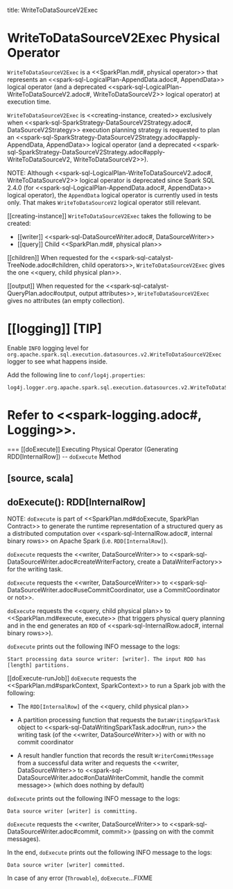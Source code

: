 title: WriteToDataSourceV2Exec

# WriteToDataSourceV2Exec Physical Operator

`WriteToDataSourceV2Exec` is a <<SparkPlan.md#, physical operator>> that represents an <<spark-sql-LogicalPlan-AppendData.adoc#, AppendData>> logical operator (and a deprecated <<spark-sql-LogicalPlan-WriteToDataSourceV2.adoc#, WriteToDataSourceV2>> logical operator) at execution time.

`WriteToDataSourceV2Exec` is <<creating-instance, created>> exclusively when <<spark-sql-SparkStrategy-DataSourceV2Strategy.adoc#, DataSourceV2Strategy>> execution planning strategy is requested to plan an <<spark-sql-SparkStrategy-DataSourceV2Strategy.adoc#apply-AppendData, AppendData>> logical operator (and a deprecated <<spark-sql-SparkStrategy-DataSourceV2Strategy.adoc#apply-WriteToDataSourceV2, WriteToDataSourceV2>>).

NOTE: Although <<spark-sql-LogicalPlan-WriteToDataSourceV2.adoc#, WriteToDataSourceV2>> logical operator is deprecated since Spark SQL 2.4.0 (for <<spark-sql-LogicalPlan-AppendData.adoc#, AppendData>> logical operator), the `AppendData` logical operator is currently used in tests only. That makes `WriteToDataSourceV2` logical operator still relevant.

[[creating-instance]]
`WriteToDataSourceV2Exec` takes the following to be created:

* [[writer]] <<spark-sql-DataSourceWriter.adoc#, DataSourceWriter>>
* [[query]] Child <<SparkPlan.md#, physical plan>>

[[children]]
When requested for the <<spark-sql-catalyst-TreeNode.adoc#children, child operators>>, `WriteToDataSourceV2Exec` gives the one <<query, child physical plan>>.

[[output]]
When requested for the <<spark-sql-catalyst-QueryPlan.adoc#output, output attributes>>, `WriteToDataSourceV2Exec` gives no attributes (an empty collection).

[[logging]]
[TIP]
====
Enable `INFO` logging level for `org.apache.spark.sql.execution.datasources.v2.WriteToDataSourceV2Exec` logger to see what happens inside.

Add the following line to `conf/log4j.properties`:

```
log4j.logger.org.apache.spark.sql.execution.datasources.v2.WriteToDataSourceV2Exec=INFO
```

Refer to <<spark-logging.adoc#, Logging>>.
====

=== [[doExecute]] Executing Physical Operator (Generating RDD[InternalRow]) -- `doExecute` Method

[source, scala]
----
doExecute(): RDD[InternalRow]
----

NOTE: `doExecute` is part of <<SparkPlan.md#doExecute, SparkPlan Contract>> to generate the runtime representation of a structured query as a distributed computation over <<spark-sql-InternalRow.adoc#, internal binary rows>> on Apache Spark (i.e. `RDD[InternalRow]`).

`doExecute` requests the <<writer, DataSourceWriter>> to <<spark-sql-DataSourceWriter.adoc#createWriterFactory, create a DataWriterFactory>> for the writing task.

`doExecute` requests the <<writer, DataSourceWriter>> to <<spark-sql-DataSourceWriter.adoc#useCommitCoordinator, use a CommitCoordinator or not>>.

`doExecute` requests the <<query, child physical plan>> to <<SparkPlan.md#execute, execute>> (that triggers physical query planning and in the end generates an `RDD` of <<spark-sql-InternalRow.adoc#, internal binary rows>>).

`doExecute` prints out the following INFO message to the logs:

```
Start processing data source writer: [writer]. The input RDD has [length] partitions.
```

[[doExecute-runJob]]
`doExecute` requests the <<SparkPlan.md#sparkContext, SparkContext>> to run a Spark job with the following:

* The `RDD[InternalRow]` of the <<query, child physical plan>>

* A partition processing function that requests the `DataWritingSparkTask` object to <<spark-sql-DataWritingSparkTask.adoc#run, run>> the writing task (of the <<writer, DataSourceWriter>>) with or with no commit coordinator

* A result handler function that records the result `WriterCommitMessage` from a successful data writer and requests the <<writer, DataSourceWriter>> to <<spark-sql-DataSourceWriter.adoc#onDataWriterCommit, handle the commit message>> (which does nothing by default)

`doExecute` prints out the following INFO message to the logs:

```
Data source writer [writer] is committing.
```

`doExecute` requests the <<writer, DataSourceWriter>> to <<spark-sql-DataSourceWriter.adoc#commit, commit>> (passing on with the commit messages).

In the end, `doExecute` prints out the following INFO message to the logs:

```
Data source writer [writer] committed.
```

In case of any error (`Throwable`), `doExecute`...FIXME
